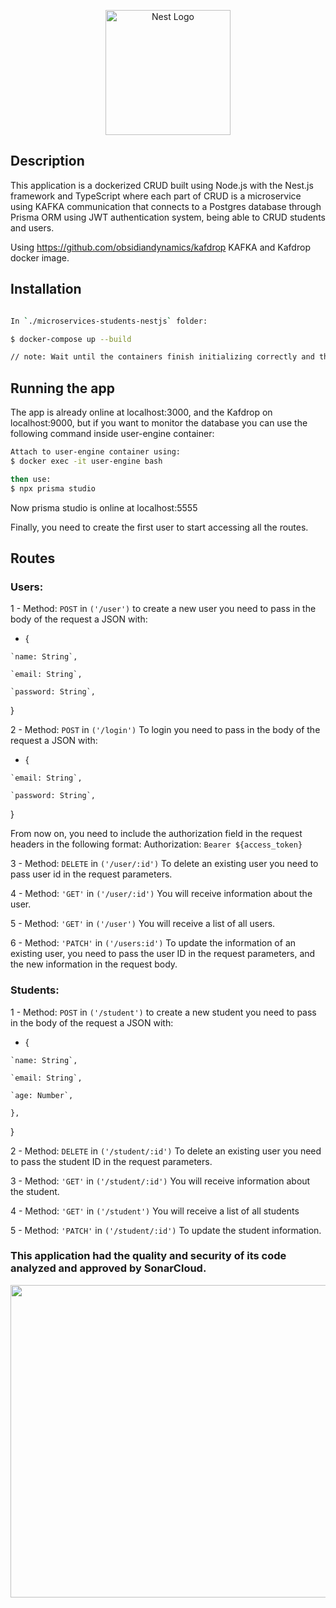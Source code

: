 <p align="center">
  <a href="http://github.com/gBatiista/microservices-students-nestjs" target="blank"><img src="https://nestjs.com/img/logo-small.svg" width="200" alt="Nest Logo" /></a>
</p>

[circleci-image]: https://img.shields.io/circleci/build/github/nestjs/nest/master?token=abc123def456
[circleci-url]: https://circleci.com/gh/nestjs/nest


## Description

This application is a dockerized CRUD built using Node.js with the Nest.js framework and TypeScript where each part of CRUD is a microservice using KAFKA communication that connects to a Postgres database through Prisma ORM using JWT authentication system, being able to CRUD students and users.

Using https://github.com/obsidiandynamics/kafdrop KAFKA and Kafdrop docker image.

## Installation

```bash

In `./microservices-students-nestjs` folder:

$ docker-compose up --build

// note: Wait until the containers finish initializing correctly and the initial commands are completed.
```

## Running the app

The app is already online at localhost:3000, and the Kafdrop on localhost:9000,
but if you want to monitor the database you can use the following command inside user-engine container:

```bash
Attach to user-engine container using:
$ docker exec -it user-engine bash

then use:
$ npx prisma studio
```
Now prisma studio is online at localhost:5555

Finally, you need to create the first user to start accessing all the routes.

## Routes 
### Users:
  1 - Method: `POST` in `('/user')` to create a new user you need to pass in the body of the request a JSON with:
   - {

    `name: String`,

    `email: String`,

    `password: String`,

  }

  2 - Method: `POST` in `('/login')` To login you need to pass in the body of the request a JSON with:
   - {

    `email: String`,

    `password: String`,

  }

  From now on, you need to include the authorization field in the request headers in the following format: Authorization:  `Bearer ${access_token}`

  3 - Method: `DELETE` in `('/user/:id')` To delete an existing user you need to pass user id in the request parameters.

  4 - Method: `'GET'` in `('/user/:id')` You will receive information about the user.

  5 - Method: `'GET'` in `('/user')` You will receive a list of all users.

  6 - Method: `'PATCH'` in `('/users:id')` To update the information of an existing user, you need to pass the user ID in the request parameters, and the   new information in the request body.
  
  ### Students:

  1 - Method: `POST` in `('/student')` to create a new student you need to pass in the body of the request a JSON with:
   - {

    `name: String`,

    `email: String`,

    `age: Number`,
    
    },

  }

  2 - Method: `DELETE` in `('/student/:id')` To delete an existing user you need to pass the student ID in the request parameters.

  3 - Method: `'GET'` in `('/student/:id')` You will receive information about the student.

  4 - Method: `'GET'` in `('/student')` You will receive a list of all students
  
  5 - Method: `'PATCH'` in `('/student/:id')` To update the student information.
  
  ### This application had the quality and security of its code analyzed and approved by SonarCloud.
  
 <img src="https://tateater.sirv.com/sonarcloudAnalysis.png" width="1000" height="500" alt="">
